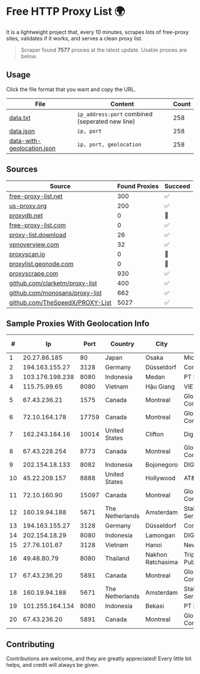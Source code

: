 
# Free HTTP Proxy List 🌍

It is a lightweight project that, every 10 minutes, scrapes lots of free-proxy sites, validates if it works, and serves a clean proxy list.


> Scraper found **7577** proxies at the latest update. Usable proxies are below.

## Usage

Click the file format that you want and copy the URL.


|File|Content|Count|
|----|-------|-----|
|[data.txt](https://raw.githubusercontent.com/themiralay/Proxy-List-World/master/data.txt)|`ip_address:port` combined (seperated new line)|258|
|[data.json](https://raw.githubusercontent.com/themiralay/Proxy-List-World/master/data.json)|`ip, port`|258|
|[data-with-geolocation.json](https://raw.githubusercontent.com/themiralay/Proxy-List-World/master/data-with-geolocation.json)|`ip, port, geolocation`|258|

## Sources

|Source|Found Proxies|Succeed|
|------|-------------|-------|
|[free-proxy-list.net](https://free-proxy-list.net)|300|✅|
|[us-proxy.org](https://www.us-proxy.org)|200|✅|
|[proxydb.net](http://proxydb.net)|0|🚫|
|[free-proxy-list.com](https://free-proxy-list.com/?page=&port=&type%5B%5D=http&type%5B%5D=https&up_time=0&search=Search)|0|✅|
|[proxy-list.download](https://www.proxy-list.download/HTTP)|26|✅|
|[vpnoverview.com](https://vpnoverview.com/privacy/anonymous-browsing/free-proxy-servers)|32|✅|
|[proxyscan.io](https://www.proxyscan.io)|0|🚫|
|[proxylist.geonode.com](https://proxylist.geonode.com/api/proxy-list?limit=300&page=1&sort_by=lastChecked&sort_type=desc&protocols=http,https)|0|🚫|
|[proxyscrape.com](https://api.proxyscrape.com/v2/?request=displayproxies&protocol=http&timeout=10000&country=all&ssl=all&anonymity=all)|930|✅|
|[github.com/clarketm/proxy-list](https://raw.githubusercontent.com/clarketm/proxy-list/master/proxy-list-raw.txt)|400|✅|
|[github.com/monosans/proxy-list](https://raw.githubusercontent.com/monosans/proxy-list/main/proxies/http.txt)|662|✅|
|[github.com/TheSpeedX/PROXY-List](https://raw.githubusercontent.com/TheSpeedX/PROXY-List/master/http.txt)|5027|✅|


## Sample Proxies With Geolocation Info

|#|Ip|Port|Country|City|Internet Service Provider|
|-|--|----|-------|----|-------------------------|
|1|20.27.86.185|80|Japan|Osaka|Microsoft Corporation|
|2|194.163.155.27|3128|Germany|Düsseldorf|Contabo GmbH|
|3|103.176.198.238|8080|Indonesia|Medan|PT Iweka Digital Solution|
|4|115.75.99.65|8080|Vietnam|Hậu Giang|VIETELxdsl|
|5|67.43.236.21|1575|Canada|Montreal|GloboTech Communications|
|6|72.10.164.178|17759|Canada|Montreal|GloboTech Communications|
|7|162.243.184.16|10014|United States|Clifton|DigitalOcean, LLC|
|8|67.43.228.254|8773|Canada|Montreal|GloboTech Communications|
|9|202.154.18.133|8082|Indonesia|Bojonegoro|DIGITNET|
|10|45.22.209.157|8888|United States|Hollywood|AT&T Services, Inc.|
|11|72.10.160.90|15097|Canada|Montreal|GloboTech Communications|
|12|160.19.94.188|5671|The Netherlands|Amsterdam|Stallion Network Services Limited|
|13|194.163.155.27|3128|Germany|Düsseldorf|Contabo GmbH|
|14|202.154.18.29|8080|Indonesia|Lamongan|DIGITNET|
|15|27.76.101.67|3128|Vietnam|Hanoi|Newass2011xDSLHCMC|
|16|49.48.80.79|8080|Thailand|Nakhon Ratchasima|Triple T Broadband Public Company Limited|
|17|67.43.236.20|5891|Canada|Montreal|GloboTech Communications|
|18|160.19.94.188|5671|The Netherlands|Amsterdam|Stallion Network Services Limited|
|19|101.255.164.134|8080|Indonesia|Bekasi|PT Remala Abadi|
|20|67.43.236.20|5891|Canada|Montreal|GloboTech Communications|



## Contributing

Contributions are welcome, and they are greatly appreciated! Every
little bit helps, and credit will always be given.

